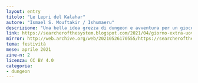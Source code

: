 ```yaml
---
layout: entry
titolo: "Le Lepri del Kalahar"
autore: "Ismael S. Mouftakir / Ishumaeru"
descrizione: "Una bella idea grezza di dungeon e avventura per un gioco OSR."
link: https://searcherofthesystem.blogspot.com/2021/04/giorno-extra-uova-rosse-no-non-di.html
mirror: http://web.archive.org/web/20210526170555/https://searcherofthesystem.blogspot.com/2021/04/giorno-extra-uova-rosse-no-non-di.html
tema: festività
mese: aprile 2021
zine-n: 2
licenza: CC BY 4.0
categoria:
- dungeon
---
```

